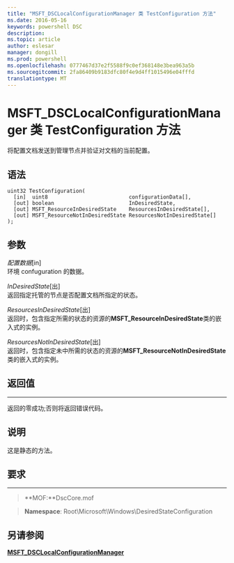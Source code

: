 ```yaml
---
title: "MSFT_DSCLocalConfigurationManager 类 TestConfiguration 方法"
ms.date: 2016-05-16
keywords: powershell DSC
description: 
ms.topic: article
author: eslesar
manager: dongill
ms.prod: powershell
ms.openlocfilehash: 0777467d37e2f5588f9c0ef368148e3bea963a5b
ms.sourcegitcommit: 2fa86409b9183dfc80f4e9d4ff1015496e04fffd
translationtype: MT
---
```

# MSFT_DSCLocalConfigurationManager 类 TestConfiguration 方法

将配置文档发送到管理节点并验证对文档的当前配置。

语法
------

```mof
uint32 TestConfiguration(
  [in]  uint8                          configurationData[],
  [out] boolean                        InDesiredState,
  [out] MSFT_ResourceInDesiredState    ResourcesInDesiredState[],
  [out] MSFT_ResourceNotInDesiredState ResourcesNotInDesiredState[]
);
```

参数
----------

*配置数据*\[in\]  
环境 confuguration 的数据。

*InDesiredState*\[出\]  
返回指定托管的节点是否配置文档所指定的状态。

*ResourcesInDesiredState*\[出\]  
返回时，包含指定所需的状态的资源的**MSFT_ResourceInDesiredState**类的嵌入式的实例。

*ResourcesNotInDesiredState*\[出\]  
返回时，包含指定未中所需的状态的资源的**MSFT_ResourceNotInDesiredState**类的嵌入式的实例。

## 返回值
------------

返回的零成功;否则将返回错误代码。

## 说明

这是静态的方法。

## 要求
------------
>**MOF:**DscCore.mof

>**Namespace**: Root\Microsoft\Windows\DesiredStateConfiguration


## 另请参阅


[**MSFT_DSCLocalConfigurationManager**](msft-dsclocalconfigurationmanager.md)


 

 



